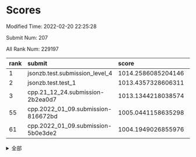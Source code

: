 # Scores

Modified Time: 2022-02-20 22:25:28

Submit Num: 207

All Rank Num: 229197

| rank |               submit               |       score        |       sigma        | pk_num |
| :--- | :--------------------------------- | :----------------- | :----------------- | :----- |
| 1    | jsonzb.test.submission_level_4     | 1014.2586085204146 | 0.850872233277193  | 4428   |
| 2    | jsonzb.test.test_1                 | 1013.4357328606311 | 0.7849765201303054 | 4434   |
| 3    | cpp.21_12_24.submission-2b2ea0d7   | 1013.1344218038574 | 0.7951675551863485 | 4427   |
| 55   | cpp.2022_01_09.submission-816672bd | 1005.0441158635298 | 0.7204154431768304 | 4427   |
| 61   | cpp.2022_01_09.submission-5b0e3de2 | 1004.1949026855976 | 0.7249740172888478 | 4431   |


<details>
<summary>全部</summary>

| rank |                 submit                 |       score        |       sigma        | pk_num |
| :--- | :------------------------------------- | :----------------- | :----------------- | :----- |
| 1    | jsonzb.test.submission_level_4         | 1014.2586085204146 | 0.850872233277193  | 4428   |
| 2    | jsonzb.test.test_1                     | 1013.4357328606311 | 0.7849765201303054 | 4434   |
| 3    | cpp.21_12_24.submission-2b2ea0d7       | 1013.1344218038574 | 0.7951675551863485 | 4427   |
| 4    | gobigger.level_3.submission_level_3_4  | 1011.5663814327023 | 0.7608737496612669 | 4422   |
| 5    | gobigger.level_3.submission_level_3_9  | 1011.4133504498147 | 0.7557598437294257 | 4431   |
| 6    | gobigger.level_3.submission_level_3_31 | 1011.1076742121933 | 0.7414418077358619 | 4430   |
| 7    | gobigger.level_3.submission_level_3_44 | 1011.0415702717864 | 0.7708254302180845 | 4430   |
| 8    | gobigger.level_3.submission_level_3_46 | 1010.9144313558231 | 0.801850396747475  | 4431   |
| 9    | gobigger.level_3.submission_level_3_40 | 1010.7047951232239 | 0.7696184424694936 | 4434   |
| 10   | gobigger.level_3.submission_level_3_29 | 1010.6796312739937 | 0.7688233302808372 | 4431   |
| 11   | gobigger.level_3.submission_level_3_28 | 1010.6773550594589 | 0.7616591653700794 | 4433   |
| 12   | gobigger.level_3.submission_level_3_42 | 1010.6435441360092 | 0.7810341983644282 | 4437   |
| 13   | gobigger.level_3.submission_level_3_22 | 1010.6266599679357 | 0.7594854627105518 | 4427   |
| 14   | gobigger.level_3.submission_level_3_2  | 1010.5723571514745 | 0.760631839041421  | 4428   |
| 15   | gobigger.level_3.submission_level_3_0  | 1010.566678555807  | 0.8052269599042222 | 4425   |
| 16   | gobigger.level_3.submission_level_3_14 | 1010.4336565451216 | 0.7685454621720418 | 4433   |
| 17   | gobigger.level_3.submission_level_3_1  | 1010.4171252269523 | 0.7636176524554327 | 4429   |
| 18   | gobigger.level_3.submission_level_3_5  | 1010.3983995031248 | 0.7662273197689624 | 4431   |
| 19   | gobigger.level_3.submission_level_3_8  | 1010.3420788875015 | 0.775739556820856  | 4424   |
| 20   | gobigger.level_3.submission_level_3_32 | 1010.298469450054  | 0.7564919010717094 | 4428   |
| 21   | gobigger.level_3.submission_level_3_26 | 1010.2213479635479 | 0.7662020183713905 | 4433   |
| 22   | gobigger.level_3.submission_level_3_35 | 1010.2207614426452 | 0.7865145702025408 | 4427   |
| 23   | gobigger.level_3.submission_level_3_30 | 1010.1628801670968 | 0.7609930896066757 | 4424   |
| 24   | gobigger.level_3.submission_level_3_43 | 1010.1061418118813 | 0.7830219914891452 | 4434   |
| 25   | gobigger.level_3.submission_level_3_17 | 1010.085442723004  | 0.7296326721527727 | 4427   |
| 26   | gobigger.level_3.submission_level_3_37 | 1010.0741340927635 | 0.7694261089952057 | 4424   |
| 27   | gobigger.level_3.submission_level_3_33 | 1010.0635569761663 | 0.7637334309526626 | 4430   |
| 28   | gobigger.level_3.submission_level_3_39 | 1010.0604838610961 | 0.7546695061848153 | 4431   |
| 29   | gobigger.level_3.submission_level_3_19 | 1010.0185896571224 | 0.7740689878813908 | 4432   |
| 30   | gobigger.level_3.submission_level_3_3  | 1009.9640734635294 | 0.7505299270333123 | 4432   |
| 31   | gobigger.level_3.submission_level_3_15 | 1009.9111348770572 | 0.7555157640224621 | 4426   |
| 32   | gobigger.level_3.submission_level_3_27 | 1009.8768922483277 | 0.732166105742018  | 4429   |
| 33   | gobigger.level_3.submission_level_3_48 | 1009.8621517212428 | 0.7662347187835555 | 4430   |
| 34   | gobigger.level_3.submission_level_3_11 | 1009.7733991062138 | 0.7538640732752734 | 4427   |
| 35   | gobigger.level_3.submission_level_3_13 | 1009.7161829237963 | 0.7482080117425453 | 4428   |
| 36   | gobigger.level_3.submission_level_3_10 | 1009.7134338682192 | 0.7547529683141841 | 4429   |
| 37   | gobigger.level_3.submission_level_3_6  | 1009.647989877464  | 0.7418927028181329 | 4426   |
| 38   | gobigger.level_3.submission_level_3_16 | 1009.6298985449475 | 0.7544469424536804 | 4433   |
| 39   | gobigger.level_3.submission_level_3_47 | 1009.5987225609427 | 0.7583511178170246 | 4430   |
| 40   | gobigger.level_3.submission_level_3_24 | 1009.5445521123926 | 0.7610806524715674 | 4432   |
| 41   | gobigger.level_3.submission_level_3_38 | 1009.5055139580038 | 0.7546405928013816 | 4430   |
| 42   | gobigger.level_3.submission_level_3_25 | 1009.4343360658534 | 0.7420133257401191 | 4431   |
| 43   | gobigger.level_3.submission_level_3_36 | 1009.0948395959198 | 0.7522559451072315 | 4430   |
| 44   | gobigger.level_3.submission_level_3_49 | 1009.0400334338877 | 0.74879628477594   | 4432   |
| 45   | gobigger.level_3.submission_level_3_18 | 1008.9697888425409 | 0.7486046813471992 | 4429   |
| 46   | gobigger.level_3.submission_level_3_34 | 1008.8321716316359 | 0.7429273754830326 | 4425   |
| 47   | gobigger.level_3.submission_level_3_41 | 1008.8250098225321 | 0.7595216909503235 | 4423   |
| 48   | gobigger.level_3.submission_level_3_20 | 1008.8222128332449 | 0.7399157426342525 | 4427   |
| 49   | gobigger.level_3.submission_level_3_23 | 1008.6125889713098 | 0.7468641668900768 | 4428   |
| 50   | gobigger.level_3.submission_level_3_21 | 1008.5574699869852 | 0.7381586154841591 | 4428   |
| 51   | gobigger.level_3.submission_level_3_12 | 1008.5072922709662 | 0.7544783504664017 | 4431   |
| 52   | gobigger.level_3.submission_level_3_45 | 1008.2469696349337 | 0.7619992791917162 | 4427   |
| 53   | gobigger.level_3.submission_level_3_7  | 1007.9759587815034 | 0.7424936086941538 | 4424   |
| 54   | gobigger.level_1.submission_level_1_2  | 1005.4415046703671 | 0.7186219680847561 | 4431   |
| 55   | cpp.2022_01_09.submission-816672bd     | 1005.0441158635298 | 0.7204154431768304 | 4427   |
| 56   | gobigger.level_1.submission_level_1_4  | 1004.9214005794452 | 0.7212888186192749 | 4435   |
| 57   | gobigger.level_1.submission_level_1_47 | 1004.6568270450176 | 0.7140185000774703 | 4429   |
| 58   | gobigger.level_1.submission_level_1_43 | 1004.5267230323966 | 0.7343376495685339 | 4423   |
| 59   | gobigger.level_1.submission_level_1_41 | 1004.3945655913786 | 0.7139565878547194 | 4429   |
| 60   | gobigger.level_1.submission_level_1_44 | 1004.2787857994301 | 0.719397107533718  | 4429   |
| 61   | cpp.2022_01_09.submission-5b0e3de2     | 1004.1949026855976 | 0.7249740172888478 | 4431   |
| 62   | gobigger.level_1.submission_level_1_31 | 1004.1766768473494 | 0.7292189181293739 | 4431   |
| 63   | gobigger.level_1.submission_level_1_13 | 1004.0957524183002 | 0.7124273222267014 | 4434   |
| 64   | gobigger.level_1.submission_level_1_18 | 1003.674242979054  | 0.7251463286049668 | 4432   |
| 65   | gobigger.level_1.submission_level_1_15 | 1003.6734907399615 | 0.7145432812253851 | 4428   |
| 66   | gobigger.level_1.submission_level_1_6  | 1003.6642308182994 | 0.7243013696948112 | 4425   |
| 67   | gobigger.level_1.submission_level_1_16 | 1003.6405226466094 | 0.7173390278810825 | 4433   |
| 68   | gobigger.level_1.submission_level_1_40 | 1003.5778121637172 | 0.7112414744814108 | 4427   |
| 69   | gobigger.level_1.submission_level_1_17 | 1003.5678714878023 | 0.7087889906162657 | 4427   |
| 70   | gobigger.level_1.submission_level_1_5  | 1003.5213124998093 | 0.7208430041109839 | 4427   |
| 71   | gobigger.level_1.submission_level_1_8  | 1003.4723170914639 | 0.7259784867317322 | 4422   |
| 72   | gobigger.level_1.submission_level_1_11 | 1003.4594096972835 | 0.7111802336805932 | 4429   |
| 73   | gobigger.level_1.submission_level_1_37 | 1003.458943035757  | 0.7193137269125076 | 4425   |
| 74   | gobigger.level_1.submission_level_1_46 | 1003.3741583875533 | 0.7173474159731887 | 4427   |
| 75   | gobigger.level_1.submission_level_1_10 | 1003.3588307775293 | 0.7313124604576238 | 4429   |
| 76   | gobigger.level_1.submission_level_1_48 | 1003.304342703297  | 0.7166242147634515 | 4427   |
| 77   | gobigger.level_1.submission_level_1_26 | 1003.2314409824113 | 0.7250601486947995 | 4432   |
| 78   | gobigger.level_1.submission_level_1_32 | 1003.2154372625898 | 0.7173100034350038 | 4425   |
| 79   | gobigger.level_1.submission_level_1_45 | 1003.2130641464065 | 0.7109923130243153 | 4429   |
| 80   | gobigger.level_1.submission_level_1_23 | 1003.2054024136914 | 0.7176174996526022 | 4432   |
| 81   | gobigger.level_1.submission_level_1_42 | 1003.1859996271039 | 0.7154589848592727 | 4435   |
| 82   | gobigger.level_1.submission_level_1_22 | 1003.1703416303723 | 0.7164972082875766 | 4429   |
| 83   | gobigger.level_1.submission_level_1_35 | 1003.1029026919434 | 0.7139624910444952 | 4431   |
| 84   | gobigger.level_1.submission_level_1_39 | 1003.0316437455161 | 0.7203544464094868 | 4429   |
| 85   | gobigger.level_1.submission_level_1_34 | 1002.9972665519039 | 0.709360951168051  | 4427   |
| 86   | gobigger.level_1.submission_level_1_38 | 1002.9639815111509 | 0.727345500233444  | 4425   |
| 87   | gobigger.level_1.submission_level_1_36 | 1002.9447361731158 | 0.7232893930658493 | 4433   |
| 88   | gobigger.level_1.submission_level_1_20 | 1002.913005250363  | 0.7159066985440411 | 4427   |
| 89   | gobigger.level_1.submission_level_1_25 | 1002.9066031820495 | 0.709859087169652  | 4428   |
| 90   | gobigger.level_1.submission_level_1_14 | 1002.8580755859471 | 0.7209494645715461 | 4424   |
| 91   | gobigger.level_1.submission_level_1_24 | 1002.8257691377139 | 0.7218657225967781 | 4428   |
| 92   | gobigger.level_1.submission_level_1_12 | 1002.7456718031937 | 0.7084495003997177 | 4429   |
| 93   | gobigger.level_1.submission_level_1_3  | 1002.7047102046448 | 0.7085228939424821 | 4431   |
| 94   | gobigger.level_1.submission_level_1_30 | 1002.6742398519077 | 0.7061766821229551 | 4426   |
| 95   | gobigger.level_1.submission_level_1_0  | 1002.6501924739885 | 0.7172866119174132 | 4424   |
| 96   | gobigger.level_1.submission_level_1_27 | 1002.604513108849  | 0.725567455202644  | 4430   |
| 97   | gobigger.level_1.submission_level_1_7  | 1002.4875236602644 | 0.7114849177986086 | 4423   |
| 98   | gobigger.level_1.submission_level_1_33 | 1002.3300558922239 | 0.7133126888118151 | 4427   |
| 99   | gobigger.level_1.submission_level_1_21 | 1002.3204429363265 | 0.6974744392132284 | 4430   |
| 100  | gobigger.level_1.submission_level_1_49 | 1002.3164004358326 | 0.7109003695410184 | 4433   |
| 101  | gobigger.level_1.submission_level_1_19 | 1002.2518442028456 | 0.7090224729951247 | 4426   |
| 102  | gobigger.level_1.submission_level_1_9  | 1001.981058407831  | 0.7145052488393849 | 4429   |
| 103  | gobigger.level_1.submission_level_1_29 | 1001.9172760761952 | 0.7090499136834828 | 4427   |
| 104  | gobigger.level_1.submission_level_1_1  | 1001.5618124658038 | 0.7097693643161421 | 4428   |
| 105  | gobigger.level_1.submission_level_1_28 | 1001.3044094703315 | 0.7141181369891598 | 4428   |
| 106  | gobigger.random.submission_random_10   | 997.4151331731389  | 0.6956303067447958 | 4427   |
| 107  | gobigger.random.submission_random_1    | 997.4041232720422  | 0.7093658050645789 | 4430   |
| 108  | gobigger.random.submission_random_12   | 997.3675674296895  | 0.7056133665153219 | 4431   |
| 109  | gobigger.random.submission_random_28   | 997.1660414498948  | 0.7092584913051965 | 4431   |
| 110  | gobigger.random.submission_random_29   | 997.0880170323602  | 0.7057405788024154 | 4430   |
| 111  | gobigger.random.submission_random_8    | 996.9453751582333  | 0.7038338978992604 | 4430   |
| 112  | gobigger.random.submission_random_33   | 996.7438484313118  | 0.7066120790668605 | 4425   |
| 113  | gobigger.random.submission_random_15   | 996.6279805126437  | 0.6966156893693115 | 4428   |
| 114  | gobigger.random.submission_random_22   | 996.5210571378042  | 0.7126822856992183 | 4426   |
| 115  | gobigger.random.submission_random_11   | 996.4369206761424  | 0.720030376633253  | 4423   |
| 116  | gobigger.random.submission_random_17   | 996.3734576320076  | 0.7022228978687235 | 4427   |
| 117  | gobigger.random.submission_random_5    | 996.3566789731445  | 0.7116079921335996 | 4431   |
| 118  | gobigger.random.submission_random_49   | 996.3390402640748  | 0.6999130539692727 | 4426   |
| 119  | gobigger.random.submission_random_30   | 996.2676474906302  | 0.712788152366229  | 4424   |
| 120  | gobigger.random.submission_random_32   | 996.1423612064254  | 0.7268946434854678 | 4428   |
| 121  | gobigger.random.submission_random_25   | 996.1394491370294  | 0.7013082088305354 | 4434   |
| 122  | gobigger.random.submission_random_23   | 996.083336388261   | 0.7121106259334591 | 4431   |
| 123  | gobigger.random.submission_random_24   | 996.0615403868262  | 0.7090742034896901 | 4424   |
| 124  | gobigger.random.submission_random_43   | 995.9747014769873  | 0.7265496283547556 | 4428   |
| 125  | gobigger.random.submission_random_38   | 995.9736693207484  | 0.7126691326143842 | 4427   |
| 126  | gobigger.random.submission_random_19   | 995.9724076237839  | 0.7010303660618072 | 4431   |
| 127  | gobigger.random.submission_random_45   | 995.878167930603   | 0.7192953983505137 | 4431   |
| 128  | gobigger.random.submission_random_18   | 995.8240756911881  | 0.7076566768334542 | 4432   |
| 129  | gobigger.random.submission_random_36   | 995.8044365058969  | 0.702485384650941  | 4430   |
| 130  | gobigger.random.submission_random_31   | 995.8024917027234  | 0.728964635166356  | 4424   |
| 131  | gobigger.random.submission_random_42   | 995.7815276736535  | 0.7130411025801661 | 4428   |
| 132  | gobigger.random.submission_random_13   | 995.7805556551257  | 0.7084801808533204 | 4431   |
| 133  | gobigger.random.submission_random_46   | 995.7545733146441  | 0.7240558049328124 | 4428   |
| 134  | gobigger.random.submission_random_40   | 995.7410012189979  | 0.7127707974272076 | 4426   |
| 135  | gobigger.random.submission_random_26   | 995.7261352109631  | 0.7078922902602153 | 4429   |
| 136  | gobigger.random.submission_random_9    | 995.7161379746744  | 0.7130985946812215 | 4432   |
| 137  | gobigger.random.submission_random_27   | 995.6982639237561  | 0.7037592303554343 | 4430   |
| 138  | gobigger.random.submission_random_6    | 995.6515019719654  | 0.7260204474889858 | 4429   |
| 139  | gobigger.random.submission_random_16   | 995.5956875357043  | 0.7062336117127351 | 4426   |
| 140  | gobigger.random.submission_random_2    | 995.5169190639148  | 0.7007038986621816 | 4430   |
| 141  | gobigger.random.submission_random_44   | 995.5083041479601  | 0.7101785726455424 | 4433   |
| 142  | gobigger.random.submission_random_47   | 995.5013933774525  | 0.7092346790732071 | 4431   |
| 143  | gobigger.random.submission_random_14   | 995.4496956620336  | 0.7116936078078075 | 4426   |
| 144  | gobigger.random.submission_random_7    | 995.4334620288964  | 0.7032771422039631 | 4430   |
| 145  | gobigger.random.submission_random_21   | 995.3808425123983  | 0.7141681623956015 | 4427   |
| 146  | gobigger.random.submission_random_20   | 995.3022016706628  | 0.7180042233163395 | 4426   |
| 147  | gobigger.random.submission_random_3    | 995.2010080709013  | 0.7102875967136387 | 4427   |
| 148  | gobigger.random.submission_random_34   | 995.1716024663496  | 0.7055095211496659 | 4433   |
| 149  | gobigger.random.submission_random_37   | 995.1639612726293  | 0.7223745323656283 | 4432   |
| 150  | gobigger.random.submission_random_39   | 995.0586172516889  | 0.7176958190004409 | 4427   |
| 151  | gobigger.random.submission_random_4    | 995.0440752514112  | 0.7318812511884787 | 4424   |
| 152  | gobigger.random.submission_random_35   | 994.9861145675169  | 0.7130176847533436 | 4429   |
| 153  | gobigger.random.submission_random_0    | 994.7754498950754  | 0.6977699784531612 | 4434   |
| 154  | gobigger.random.submission_random_41   | 994.6979241721198  | 0.7305962655807112 | 4434   |
| 155  | gobigger.random.submission_random_48   | 994.4763505906344  | 0.7101891222899333 | 4430   |
| 156  | gobigger.level_2.submission_level_2_2  | 993.8596306454565  | 0.7295093627442244 | 4430   |
| 157  | gobigger.level_2.submission_level_2_22 | 993.7666232424332  | 0.7255953818305713 | 4432   |
| 158  | gobigger.level_2.submission_level_2_30 | 993.7383314567933  | 0.7154435838994899 | 4435   |
| 159  | gobigger.level_2.submission_level_2_15 | 993.6225577016668  | 0.726950133473666  | 4432   |
| 160  | gobigger.level_2.submission_level_2_42 | 993.4903254717186  | 0.7265156697921689 | 4429   |
| 161  | gobigger.level_2.submission_level_2_10 | 993.4539944468993  | 0.7246331364334452 | 4430   |
| 162  | gobigger.level_2.submission_level_2_21 | 993.3697909969588  | 0.7293902642431462 | 4431   |
| 163  | gobigger.level_2.submission_level_2_33 | 993.3396796861774  | 0.7282785992823204 | 4429   |
| 164  | gobigger.level_2.submission_level_2_16 | 993.3080997332149  | 0.745838194916184  | 4435   |
| 165  | gobigger.level_2.submission_level_2_47 | 993.2956379389278  | 0.738470025873845  | 4428   |
| 166  | gobigger.level_2.submission_level_2_38 | 993.1579681360988  | 0.741167230421884  | 4428   |
| 167  | gobigger.level_2.submission_level_2_18 | 993.0147358593966  | 0.7354451006519662 | 4426   |
| 168  | gobigger.level_2.submission_level_2_7  | 992.8830572634997  | 0.7350618902880256 | 4428   |
| 169  | gobigger.level_2.submission_level_2_13 | 992.6768107122518  | 0.7342897915878539 | 4430   |
| 170  | gobigger.level_2.submission_level_2_19 | 992.5990272806158  | 0.7360097696941216 | 4428   |
| 171  | gobigger.level_2.submission_level_2_34 | 992.596181260113   | 0.7426673059914962 | 4424   |
| 172  | gobigger.level_2.submission_level_2_6  | 992.5450464632753  | 0.7525361633087838 | 4431   |
| 173  | gobigger.level_2.submission_level_2_8  | 992.5403228279471  | 0.7306882702268588 | 4431   |
| 174  | gobigger.level_2.submission_level_2_12 | 992.5367029878239  | 0.7428713853173635 | 4428   |
| 175  | gobigger.level_2.submission_level_2_23 | 992.5302220165793  | 0.7507432415174231 | 4428   |
| 176  | gobigger.level_2.submission_level_2_26 | 992.4251833633717  | 0.7201791046697062 | 4430   |
| 177  | gobigger.level_2.submission_level_2_11 | 992.3961077665027  | 0.739196928517246  | 4433   |
| 178  | gobigger.level_2.submission_level_2_5  | 992.3935168612514  | 0.7389443197147986 | 4430   |
| 179  | gobigger.level_2.submission_level_2_28 | 992.3678014031995  | 0.7389453459340078 | 4430   |
| 180  | gobigger.level_2.submission_level_2_37 | 992.3426125753579  | 0.7391477200491571 | 4427   |
| 181  | gobigger.level_2.submission_level_2_25 | 992.3124621360425  | 0.7230336130784333 | 4426   |
| 182  | gobigger.level_2.submission_level_2_40 | 992.3121372556759  | 0.7491432157371358 | 4430   |
| 183  | gobigger.level_2.submission_level_2_4  | 992.1825997864639  | 0.7313320483086554 | 4432   |
| 184  | gobigger.level_2.submission_level_2_43 | 992.1667349025272  | 0.7215578491353539 | 4431   |
| 185  | gobigger.level_2.submission_level_2_14 | 992.0780843999522  | 0.7513751200960175 | 4430   |
| 186  | gobigger.level_2.submission_level_2_1  | 992.0581181234888  | 0.7353411444329097 | 4437   |
| 187  | gobigger.level_2.submission_level_2_45 | 992.0437846620956  | 0.761787318419367  | 4427   |
| 188  | gobigger.level_2.submission_level_2_9  | 992.0165328062689  | 0.7422798185507221 | 4424   |
| 189  | gobigger.level_2.submission_level_2_41 | 991.9453013277392  | 0.7446014686925009 | 4426   |
| 190  | gobigger.level_2.submission_level_2_48 | 991.9035224471727  | 0.747679005416584  | 4427   |
| 191  | gobigger.level_2.submission_level_2_3  | 991.8859137404809  | 0.7548444836541398 | 4431   |
| 192  | gobigger.level_2.submission_level_2_36 | 991.8729273632539  | 0.7793491217832382 | 4431   |
| 193  | gobigger.level_2.submission_level_2_46 | 991.7082993346651  | 0.7484793107884797 | 4425   |
| 194  | gobigger.level_2.submission_level_2_0  | 991.6623811903283  | 0.7598081009577613 | 4425   |
| 195  | gobigger.level_2.submission_level_2_39 | 991.4819454422442  | 0.7634455809974359 | 4427   |
| 196  | gobigger.level_2.submission_level_2_29 | 991.4200329405094  | 0.742422483234747  | 4430   |
| 197  | gobigger.level_2.submission_level_2_24 | 991.3509967654206  | 0.7354206678388197 | 4427   |
| 198  | gobigger.level_2.submission_level_2_44 | 991.3475497437257  | 0.7458311946100459 | 4429   |
| 199  | gobigger.level_2.submission_level_2_31 | 991.239733917345   | 0.7658077851071358 | 4430   |
| 200  | gobigger.level_2.submission_level_2_20 | 991.2141856292493  | 0.737411883267453  | 4430   |
| 201  | gobigger.level_2.submission_level_2_32 | 991.1113471295982  | 0.7500723046382006 | 4427   |
| 202  | gobigger.level_2.submission_level_2_17 | 990.5980000886955  | 0.7836034479826318 | 4434   |
| 203  | gobigger.level_2.submission_level_2_35 | 990.4940629026031  | 0.7744202355250497 | 4431   |
| 204  | gobigger.level_2.submission_level_2_49 | 990.4239088387671  | 0.7300585145275605 | 4432   |
| 205  | gobigger.level_2.submission_level_2_27 | 989.5071399111074  | 0.7685812019065938 | 4428   |
| 206  | gobigger.none.submission_none_1        | 978.4825636494334  | 1.2465523883984437 | 4430   |
| 207  | gobigger.none.submission_none_0        | 976.7667760537141  | 1.40526551542562   | 4426   |

</details>